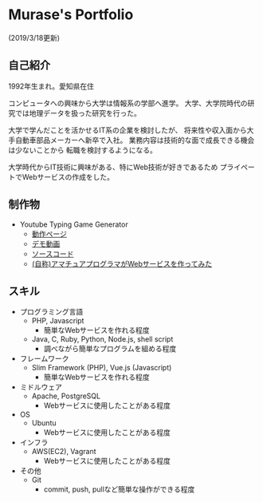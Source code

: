 # Murase's Portfolio

(2019/3/18更新)

## 自己紹介

1992年生まれ。愛知県在住

コンピュータへの興味から大学は情報系の学部へ進学。
大学、大学院時代の研究では地理データを扱った研究を行った。

大学で学んだことを活かせるIT系の企業を検討したが、
将来性や収入面から大手自動車部品メーカーへ新卒で入社。
業務内容は技術的な面で成長できる機会は少ないことから
転職を検討するようになる。

大学時代からIT技術に興味がある、特にWeb技術が好きであるため
プライペートでWebサービスの作成をした。

## 制作物

- Youtube Typing Game Generator
  - [動作ページ](https://ytgg.murase-msk.work/)
  - [デモ動画](https://www.youtube.com/playlist?list=PLIcqSvm5o6LxqKMRmdcTi4G9ITioqHjil)
  - [ソースコード](https://github.com/murase-msk/YoutubeTypingGameGenerator)
  - [(自称)アマチュアプログラマがWebサービスを作ってみた](https://speakerdeck.com/murasemsk/amateur-programer-web-service)

<!-- - [掲示板システム](https://github.com/murase-msk/nodeJsKeiziban)

- [Focus+Glue+Context Map](https://github.com/murase-msk/EmmaMuraseAllStroke)

- [日本語英語同時字幕表示](https://github.com/murase-msk/youtube_MultiScript) -->

## スキル

- プログラミング言語
  - PHP, Javascript
    - 簡単なWebサービスを作れる程度
  - Java, C, Ruby, Python, Node.js, shell script
    - 調べながら簡単なプログラムを組める程度
- フレームワーク
  - Slim Framework (PHP), Vue.js (Javascript)
    - 簡単なWebサービスを作れる程度
- ミドルウェア
  - Apache, PostgreSQL
    - Webサービスに使用したことがある程度
- OS
  - Ubuntu
    - Webサービスに使用したことがある程度
- インフラ
  - AWS(EC2), Vagrant
    - Webサービスに使用したことがある程度
- その他
  - Git
    - commit, push, pullなど簡単な操作ができる程度

<!-- ## やったことはないが興味があるもの
- Laravelなどのフルスタックフレームワーク
- Slackなどチャットツールを使用したコミュニケーション
- チームでの開発
- プロジェクト管理ツールを使用した開発 

- Skill
  - Express (Node.js), bottle (Python)
    - 調べながら簡単なWebAPIサーバを作ったことがある程度
  - Ruby on Rails (Ruby), Laravel (PHP)
    - Scaffolding程度 (入門書の最初の方のページくらい) 
-->
